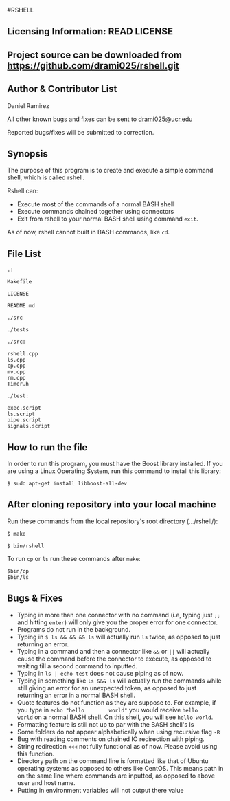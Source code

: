 #RSHELL

Licensing Information: READ LICENSE
---

Project source can be downloaded from https://github.com/drami025/rshell.git
---


Author & Contributor List
----
Daniel Ramirez

All other known bugs and fixes can be sent to drami025@ucr.edu

Reported bugs/fixes will be submitted to correction.



Synopsis
---
The purpose of this program is to create and execute a simple command shell, which is called rshell.

Rshell can:

* Execute most of the commands of a normal BASH shell 
* Execute commands chained together using connectors
* Exit from rshell to your normal BASH shell using command `` exit ``.

As of now, rshell cannot built in BASH commands, like `` cd ``.

File List
----

```
.:

Makefile

LICENSE

README.md

./src

./tests
```
```
./src:

rshell.cpp
ls.cpp
cp.cpp
mv.cpp
rm.cpp
Timer.h

```
```
./test:

exec.script
ls.script
pipe.script
signals.script
```

How to run the file
----

In order to run this program, you must have the Boost library installed. If you are using a Linux Operating System, run this command to install this library:
```
$ sudo apt-get install libboost-all-dev
```


After cloning repository into your local machine
---
Run these commands from the local repository's root directory (.../rshell/):
```
$ make

$ bin/rshell
```
To run ``cp`` or ``ls`` run these commands after ``make``:

```
$bin/cp
$bin/ls
```

Bugs & Fixes
---

* Typing in more than one connector with no command (i.e, typing just ``;;``  and hitting ``enter``)  will only give you the proper error for one connector. 
* Programs do not run in the background.
* Typing in ``$ ls && && && ls`` will actually run ``ls`` twice, as opposed to just returning an error.
* Typing in a command and then a connector like ``&&`` or ``||`` will actually cause the command before the connector to execute, as opposed to waiting till a second command to inputted. 
* Typing in ``ls | echo test`` does not cause piping as of now.
* Typing in something like ``ls &&& ls`` will actually run the commands while still giving an error for an unexpected token, as opposed to just returning an error in a normal BASH shell.
* Quote features do not function as they are suppose to. For example, if you type in ``echo "hello        world"`` you would receive ``hello       world`` on a normal BASH shell. On this shell, you will see ``hello world``.
* Formatting feature is still not up to par with the BASH shell's ls
* Some folders do not appear alphabetically when using recursive flag ``-R``
* Bug with reading comments on chained IO redirection with piping.
* String redirection ``<<<`` not fully functional as of now. Please avoid using this function.
* Directory path on the command line is formatted like that of Ubuntu operating systems as opposed to others like CentOS. This means path in on the same line where commands are inputted, as opposed to above user and host name.
* Putting in environment variables will not output there value
